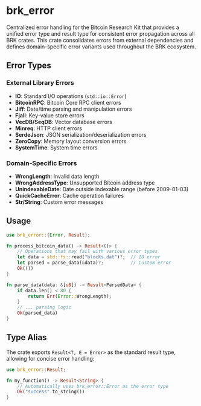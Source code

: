 # brk_error

Centralized error handling for the Bitcoin Research Kit that provides a unified error type and result type for consistent error propagation across all BRK crates. This crate consolidates errors from external dependencies and defines domain-specific error variants used throughout the BRK ecosystem.

## Error Types

### External Library Errors
- **IO**: Standard I/O operations (`std::io::Error`)
- **BitcoinRPC**: Bitcoin Core RPC client errors
- **Jiff**: Date/time parsing and manipulation errors
- **Fjall**: Key-value store errors
- **VecDB/SeqDB**: Vector database errors
- **Minreq**: HTTP client errors
- **SerdeJson**: JSON serialization/deserialization errors
- **ZeroCopy**: Memory layout conversion errors
- **SystemTime**: System time errors

### Domain-Specific Errors
- **WrongLength**: Invalid data length
- **WrongAddressType**: Unsupported Bitcoin address type
- **UnindexableDate**: Date outside indexable range (before 2009-01-03)
- **QuickCacheError**: Cache operation failures
- **Str/String**: Custom error messages

## Usage

```rust
use brk_error::{Error, Result};

fn process_bitcoin_data() -> Result<()> {
    // Operations that may fail with various error types
    let data = std::fs::read("blocks.dat")?;  // IO error
    let parsed = parse_data(&data)?;          // Custom error
    Ok(())
}

fn parse_data(data: &[u8]) -> Result<ParsedData> {
    if data.len() < 80 {
        return Err(Error::WrongLength);
    }
    // ... parsing logic
    Ok(parsed_data)
}
```

## Type Alias

The crate exports `Result<T, E = Error>` as the standard result type, allowing for concise error handling:

```rust
use brk_error::Result;

fn my_function() -> Result<String> {
    // Automatically uses brk_error::Error as the error type
    Ok("success".to_string())
}
```
